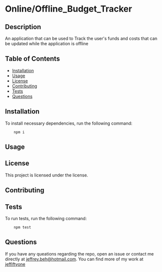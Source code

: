 # Online/Offline_Budget_Tracker

## Description
An application that can be used to Track the user's funds and costs that can be updated while the application is offline

## Table of Contents
* [Installation](#installation)
* [Usage](#usage)
* [License](#license)
* [Contributing](#contributing)
* [Tests](#tests)
* [Questions](#questions)

## Installation
To install necessary dependencies, run the following command:
        
        npm i

## Usage


## License
This project is licensed under the  license.

## Contributing 


## Tests
To run tests, run the following command:

        npm test

## Questions
If you have any queations regarding the repo, open an issue or contact me directly at [jeffrey.beh@hotmail.com](mailto:jeffrey.beh@hotmail.com).
You can find more of my work at [jeffiftyone](https://github.com/jeffiftyone)
